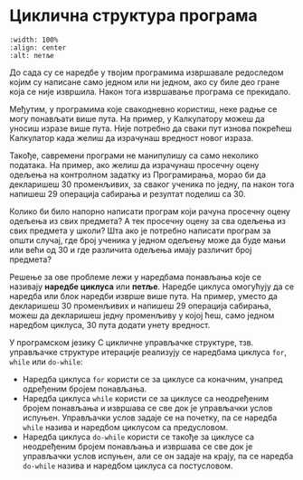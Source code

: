 # Циклична структура програма

```{image} images/loops.png
:width: 100%
:align: center
:alt: петље
```

До сада су се наредбе у твојим програмима извршавале редоследом којим су
написане само једном или ни једном, ако су биле део гране која се није
извршила. Након тога извршавање програма се прекидало.

Међутим, у програмима које свакодневно користиш, неке радње се могу понављати
више пута. На пример, у Калкулатору можеш да уносиш изразе више пута. Није
потребно да сваки пут изнова покрећеш Калкулатор када желиш да израчунаш
вредност новог израза.

Такође, савремени програми не манипулишу са само неколико података. На пример,
ако желиш да израчунаш просечну оцену одељења на контролном задатку из
Програмирања, морао би да декларишеш 30 променљивих, за сваког ученика по
једну, па након тога напишеш 29 операција сабирања и резултат поделиш са 30.

Колико би било напорно написати програм који рачуна просечну оцену одељења из
свих предмета? А тек просечну оцену за сва одељења из свих предмета у школи?
Шта ако је потребно написати програм за општи случај, где број ученика у једном
одељењу може да буде мањи или већи од 30 и где различита одељења имају различит
број предмета?

Решење за ове проблеме лежи у наредбама понављања које се називају
**наредбе циклуса** или **петље**. Наредбе циклуса омогућују да се наредба или
блок наредби изврше више пута. На пример, уместо да декларишеш 30 променљивих и
напишеш 29 операција сабирања, можеш да декларишеш једну променљиву у којој
ћеш, само једном наредбом циклуса, 30 пута додати унету вредност.

У програмском језику C цикличне управљачке структуре, тзв. управљачке структуре
итерације реализују се наредбама циклуса `for`, `while` или `do-while`:

- Наредба циклуса `for` користи се за циклусе са коначним, унапред одређеним
бројем понављања.
- Наредба циклуса `while` користи се за циклусе са неодређеним бројем понављања
и извршава се све док је управљачки услов испуњен. Управљачки услов задаје се
на почетку, па се наредба `while` назива и наредбом циклусом са предусловом.
- Наредба циклуса `do-while` користи се такође за циклусе са неодређеним бројем
понављања и извршава се све док је управљачки услов испуњен, али се он задаје
на крају, па се наредба `do-while` назива и наредбом циклуса са постусловом.
